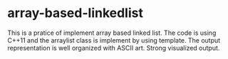 # array-based-linkedlist
This is a pratice of implement array based linked list.
The code is using C++11 and the arraylist class is implement by using template.
The output representation is well organized with ASCII art. Strong visualized output.
